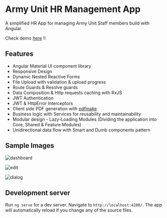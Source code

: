 # Army Unit HR Management App

A simplified HR App for managing Army Unit Staff members build with Angular.

Check demo [here](https://armyhr-app.web.app) !! 

## Features

- Angular Material UI component library
- Responsive Design
- Dynamic Nested Reactive Forms 
- File Upload with validation & upload progress
- Route Guards & Resolve guards
- Data Composition & Http requests caching with RxJS
- JWT Authentication
- JWT & HttpError Interceptors
- Client side PDF generation with [pdfmake](https://github.com/bpampuch/pdfmake)
- Business logic with Services for reusability and maintainability
- Modular design - Lazy-Loading Modules (Dividing the application into Core, Shared & Feature Modules)
- Unidirectional data flow with Smart and Dumb components pattern

## Sample Images

![dashboard](https://user-images.githubusercontent.com/32598290/97626629-c9b98e00-1a32-11eb-8992-0147f7ae5b78.JPG)

![edit](https://user-images.githubusercontent.com/32598290/97626664-d8a04080-1a32-11eb-980b-e49bcf5c07cb.JPG)

![dialog](https://user-images.githubusercontent.com/32598290/97626673-da6a0400-1a32-11eb-8387-a678c48759a4.JPG)

## Development server

Run `ng serve` for a dev server. Navigate to `http://localhost:4200/`. The app will automatically reload if you change any of the source files.


